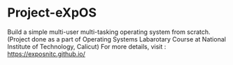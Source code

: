 # Project-eXpOS
Build a simple multi-user multi-tasking operating system from scratch.
(Project done as a part of Operating Systems Labarotary Course at National Institute of Technology, Calicut)
For more details, visit : https://exposnitc.github.io/
